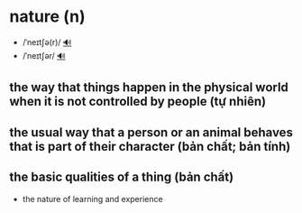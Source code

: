 # nature (n)

- /ˈneɪtʃə(r)/ [🔊](https://www.oxfordlearnersdictionaries.com/media/english/uk_pron/n/nat/natur/nature__gb_2.mp3)
- /ˈneɪtʃər/ [🔊](https://www.oxfordlearnersdictionaries.com/media/english/us_pron/n/nat/natur/nature__us_1.mp3)

## the way that things happen in the physical world when it is not controlled by people (tự nhiên)

## the usual way that a person or an animal behaves that is part of their character (bản chất; bản tính)

## the basic qualities of a thing (bản chất)

- the nature of learning and experience